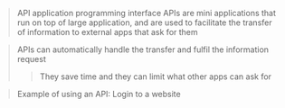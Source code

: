 > API application programming interface 
> APIs are mini applications that run on top of large application, and are used to facilitate the transfer of information to external apps that ask for them

> APIs can automatically handle the transfer and fulfil the information request
> > They save time and they can limit what other apps can ask for

> Example of using an API: Login to a website 


